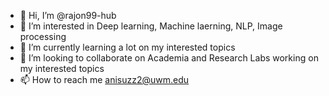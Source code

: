 - 👋 Hi, I’m @rajon99-hub
- 👀 I’m interested in Deep learning, Machine laerning, NLP, Image processing 
- 🌱 I’m currently learning a lot on my interested topics 
- 💞️ I’m looking to collaborate on Academia and Research Labs working on my interested topics
- 📫 How to reach me anisuzz2@uwm.edu

<!---
rajon99-hub/rajon99-hub is a ✨ special ✨ repository because its `README.md` (this file) appears on your GitHub profile.
You can click the Preview link to take a look at your changes.
--->

